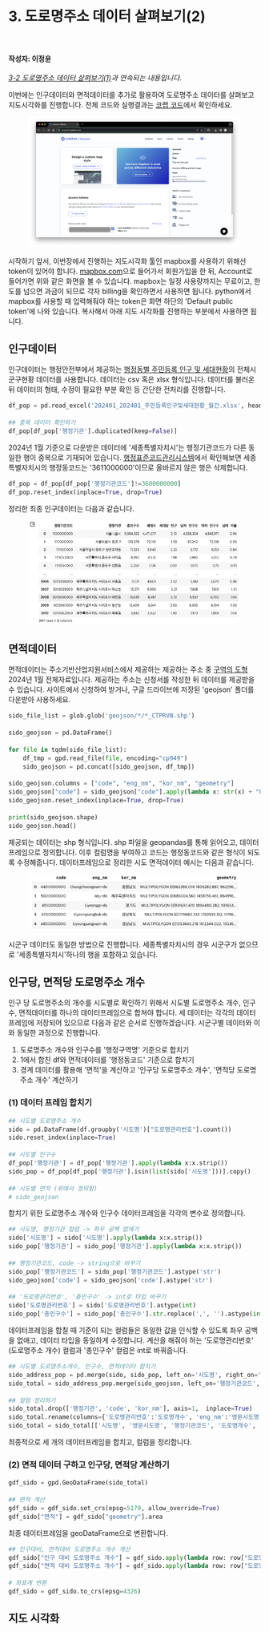 # 3. 도로명주소 데이터 살펴보기(2)

<br>

#### 작성자: 이정윤

<i>[3-2 도로명주소 데이터 살펴보기(1)](../chapter-3/chapter-3-2.md)과 연속되는 내용입니다.</i>

이번에는 인구데이터와 면적데이터를 추가로 활용하여 도로명주소 데이터를 살펴보고 지도시각화를 진행합니다. 전체 코드와 실행결과는 [코랩 코드](https://colab.research.google.com/drive/1ESR6gu4l9QlUx8uW8ngBUWd5MO9BUV5u?usp=sharing)에서 확인하세요.

<figure class="flex flex-col items-center justify-center">
    <img src="../img/3-3-mapbox.png" title="sido geo data">
    <figcaption style="text-align: center;"></figcaption>
</figure>

시작하기 앞서, 이번장에서 진행하는 지도시각화 툴인 mapbox를 사용하기 위해선 token이 있어야 합니다. [mapbox.com](https://www.mapbox.com/)으로 들어가서 회원가입을 한 뒤, Account로 들어가면 위와 같은 화면을 볼 수 있습니다. mapbox는 일정 사용량까지는 무료이고, 한도를 넘으면 과금이 되므로 각자 billing을 확인하면서 사용하면 됩니다. python에서 mapbox를 사용할 때 입력해줘야 하는 token은 화면 하단의 'Default public token'에 나와 있습니다. 복사해서 아래 지도 시각화를 진행하는 부분에서 사용하면 됩니다.

## 인구데이터

인구데이터는 행정안전부에서 제공하는 [행정동별 주민등록 인구 및 세대현황](https://jumin.mois.go.kr/)의 전체시군구현황 데이터를 사용합니다. 데이터는 csv 혹은 xlsx 형식입니다. 데이터를 불러온 뒤 데이터의 형태, 수정이 필요한 부분 확인 등 간단한 전처리를 진행합니다.

```python
df_pop = pd.read_excel('202401_202401_주민등록인구및세대현황_월간.xlsx', header=2)

## 중복 데이터 확인하기
df_pop[df_pop['행정기관'].duplicated(keep=False)]
```

2024년 1월 기준으로 다운받은 데이터에 '세종특별자치시'는 행정기관코드가 다른 동일한 행이 중복으로 기재되어 있습니다. [행정표준코드관리시스템](https://www.code.go.kr/stdcode/regCodeL.do)에서 확인해보면 세종특별자치시의 행정동코드는 '3611000000'이므로 올바르지 않은 행은 삭제합니다.

```python
df_pop = df_pop[df_pop['행정기관코드']!=3600000000]
df_pop.reset_index(inplace=True, drop=True)
```

정리한 최종 인구데이터는 다음과 같습니다.

<figure class="flex flex-col items-center justify-center">
    <img src="../img/3-3-population-ex.png" title="population data">
    <figcaption style="text-align: center;"></figcaption>
</figure>

## 면적데이터

면적데이터는 주소기반산업지원서비스에서 제공하는 제공하는 주소 중 [구역의 도형](https://business.juso.go.kr/addrlink/elctrnMapProvd/geoDBDwldList.do?menu=%EA%B5%AC%EC%97%AD%EC%9D%98%20%EB%8F%84%ED%98%95) 2024년 1월 전체자료입니다. 제공하는 주소는 신청서를 작성한 뒤 데이터를 제공받을 수 있습니다. 사이트에서 신청하여 받거나, 구글 드라이브에 저장된 'geojson' 폴더를 다운받아 사용하세요.

```python
sido_file_list = glob.glob('geojson/*/*_CTPRVN.shp')

sido_geojson = pd.DataFrame()

for file in tqdm(sido_file_list):
    df_tmp = gpd.read_file(file, encoding="cp949")
    sido_geojson = pd.concat([sido_geojson, df_tmp])

sido_geojson.columns = ["code", "eng_nm", "kor_nm", "geometry"]
sido_geojson["code"] = sido_geojson["code"].apply(lambda x: str(x) + "00000000")
sido_geojson.reset_index(inplace=True, drop=True)

print(sido_geojson.shape)
sido_geojson.head()
```

제공되는 데이터는 shp 형식입니다. shp 파일을 geopandas를 통해 읽어오고, 데이터프레임으로 정의합니다. 이후 컬럼명을 부여하고 코드는 행정동코드와 같은 형식이 되도록 수정해줍니다. 데이터프레임으로 정리한 시도 면적데이터 예시는 다음과 같습니다.

<figure class="flex flex-col items-center justify-center">
    <img src="../img/3-3-sido-geo.png" title="sido geo data">
    <figcaption style="text-align: center;"></figcaption>
</figure>

시군구 데이터도 동일한 방법으로 진행합니다. 세종특별자치시의 경우 시군구가 없으므로 '세종특별자치시'하나의 행을 포함하고 있습니다.

## 인구당, 면적당 도로명주소 개수

인구 당 도로명주소의 개수를 시도별로 확인하기 위해서 시도별 도로명주소 개수, 인구수, 면적데이터를 하나의 데이터프레임으로 합쳐야 합니다. 세 데이터는 각각의 데이터프레임에 저장되어 있으므로 다음과 같은 순서로 진행하겠습니다. 시군구별 데이터와 이와 동일한 과정으로 진행합니다.

1.  도로명주소 개수와 인구수를 '행정구역명' 기준으로 합치기
2.  1에서 합친 df와 면적데이터를 '행정동코드' 기준으로 합치기
3.  경계 데이터를 활용해 '면적'을 계산하고 '인구당 도로명주소 개수', '면적당 도로명주소 개수' 계산하기

### (1) 데이터 프레임 합치기

```python
## 시도별 도로명주소 개수
sido = pd.DataFrame(df.groupby('시도명')["도로명관리번호"].count())
sido.reset_index(inplace=True)

## 시도별 인구수
df_pop['행정기관'] = df_pop['행정기관'].apply(lambda x:x.strip())
sido_pop = df_pop[df_pop['행정기관'].isin(list(sido['시도명']))].copy()

## 시도별 면적 (위에서 정의함)
# sido_geojson
```

합치기 위한 도로명주소 개수와 인구수 데이터프레임을 각각의 변수로 정의합니다.

```python
## 시도명, 행정기관 컬럼 -> 좌우 공백 없애기
sido['시도명'] = sido['시도명'].apply(lambda x:x.strip())
sido_pop['행정기관'] = sido_pop['행정기관'].apply(lambda x:x.strip())

## 행정기관코드, code -> string으로 바꾸기
sido_pop['행정기관코드'] = sido_pop['행정기관코드'].astype('str')
sido_geojson['code'] = sido_geojson['code'].astype('str')

## '도로명관리번호', '총인구수' -> int로 타입 바꾸기
sido['도로명관리번호'] = sido['도로명관리번호'].astype(int)
sido_pop['총인구수'] = sido_pop['총인구수'].str.replace(',', '').astype(int)
```

데이터프레임을 합칠 때 기준이 되는 컬럼들은 동일한 값을 인식할 수 있도록 좌우 공백을 없애고, 데이터 타입을 동일하게 수정합니다. 계산을 해줘야 하는 '도로명관리번호' (도로명주소 개수) 컬럼과 '총인구수' 컬럼은 int로 바꿔줍니다.

```python
## 시도별 도로명주소개수, 인구수, 면적데이터 합치기
sido_address_pop = pd.merge(sido, sido_pop, left_on='시도명', right_on='행정기관')
sido_total = sido_address_pop.merge(sido_geojson, left_on='행정기관코드', right_on='code', how='outer')

## 컬럼 정리하기
sido_total.drop(['행정기관', 'code', 'kor_nm'], axis=1,  inplace=True)
sido_total.rename(columns={'도로명관리번호':'도로명개수', 'eng_nm':'영문시도명', 'geometry':'면적'}, inplace=True)
sido_total = sido_total[['시도명', '영문시도명', '행정기관코드', '도로명개수', '총인구수', '세대수', '세대당 인구', '남자 인구수', '여자 인구수', '남여 비율', '면적']]
```

최종적으로 세 개의 데이터프레임을 합치고, 컬럼을 정리합니다.

### (2) 면적 데이터 구하고 인구당, 면적당 계산하기

```python
gdf_sido = gpd.GeoDataFrame(sido_total)

## 면적 계산
gdf_sido = gdf_sido.set_crs(epsg=5179, allow_override=True)
gdf_sido["면적"] = gdf_sido["geometry"].area
```

최종 데이터프레임을 geoDataFrame으로 변환합니다.

```python
## 인구대비, 면적대비 도로명주소 개수 계산
gdf_sido["인구 대비 도로명주소 개수"] = gdf_sido.apply(lambda row: row["도로명개수"] / row["총인구수"], axis=1)
gdf_sido["면적 대비 도로명주소 개수"] = gdf_sido.apply(lambda row: row["도로명개수"] / row["면적"], axis=1)

# 좌표계 변환
gdf_sido = gdf_sido.to_crs(epsg=4326)
```

## 지도 시각화